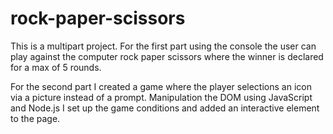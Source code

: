 # rock-paper-scissors

This is a multipart project. 
For the first part using the console the user can play against the computer rock paper scissors where the winner is declared for a max of 5 rounds.

For the second part I created a game where the player selections an icon via a picture instead of a prompt. Manipulation the DOM using JavaScript and Node.js 
I set up the game conditions and added an interactive element to the page.